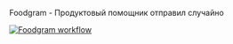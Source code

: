 Foodgram - Продуктовый помощник
отправил случайно

[![Foodgram workflow](https://github.com/solydus/foodgram-project-react/actions/workflows/foodgram_workflow.yml/badge.svg)](https://github.com/solydus/foodgram-project-react/actions/workflows/foodgram_workflow.yml)
